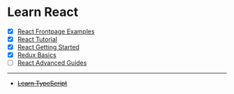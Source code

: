 # Learn React

* [X] [React Frontpage Examples](1-react-frontpage-examples/)
* [X] [React Tutorial](2-react-tutorial/)
* [X] [React Getting Started](3-react-getting-started/)
* [X] [Redux Basics](4-redux-basics/)
* [ ] [React Advanced Guides](5-react-advanced-guides/)

---

* ~~[Learn TypeScript](learn-typescript/)~~
